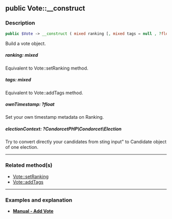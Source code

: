 ## public Vote::__construct

### Description    

```php
public $Vote -> __construct ( mixed ranking [, mixed tags = null , ?float ownTimestamp = null , ?CondorcetPHP\Condorcet\Election electionContext = null] )
```

Build a vote object.
    

##### **ranking:** *mixed*   
Equivalent to Vote::setRanking method.    


##### **tags:** *mixed*   
Equivalent to Vote::addTags method.    


##### **ownTimestamp:** *?float*   
Set your own timestamp metadata on Ranking.    


##### **electionContext:** *?CondorcetPHP\Condorcet\Election*   
Try to convert directly your candidates from sting input" to Candidate object of one election.    

---------------------------------------

### Related method(s)      

* [Vote::setRanking](../Vote%20Class/public%20Vote--setRanking.md)    
* [Vote::addTags](../Vote%20Class/public%20Vote--addTags.md)    

---------------------------------------

### Examples and explanation

* **[Manual - Add Vote](https://github.com/julien-boudry/Condorcet/wiki/II-%23-B.-Vote-management-%23-1.-Add-Vote)**    
